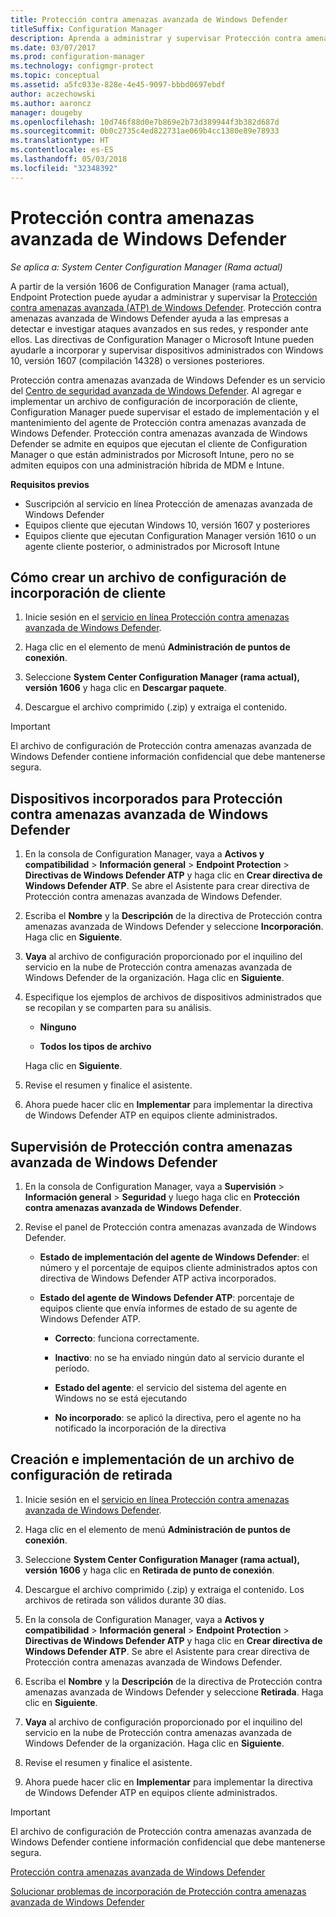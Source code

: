 ```yaml
---
title: Protección contra amenazas avanzada de Windows Defender
titleSuffix: Configuration Manager
description: Aprenda a administrar y supervisar Protección contra amenazas avanzada de Windows Defender, un nuevo servicio que ayuda a las empresas a responder a los ataques avanzados.
ms.date: 03/07/2017
ms.prod: configuration-manager
ms.technology: configmgr-protect
ms.topic: conceptual
ms.assetid: a5fc033e-828e-4e45-9097-bbbd0697ebdf
author: aczechowski
ms.author: aaroncz
manager: dougeby
ms.openlocfilehash: 10d746f88d0e7b869e2b73d389944f3b382d687d
ms.sourcegitcommit: 0b0c2735c4ed822731ae069b4cc1380e89e78933
ms.translationtype: HT
ms.contentlocale: es-ES
ms.lasthandoff: 05/03/2018
ms.locfileid: "32348392"
---
```

# <a name="windows-defender-advanced-threat-protection"></a>Protección contra amenazas avanzada de Windows Defender

*Se aplica a: System Center Configuration Manager (Rama actual)*

A partir de la versión 1606 de Configuration Manager (rama actual), Endpoint Protection puede ayudar a administrar y supervisar la [Protección contra amenazas avanzada (ATP) de Windows Defender](http://aka.ms/technet-wdatp). Protección contra amenazas avanzada de Windows Defender ayuda a las empresas a detectar e investigar ataques avanzados en sus redes, y responder ante ellos.  Las directivas de Configuration Manager o Microsoft Intune pueden ayudarle a incorporar y supervisar dispositivos administrados con Windows 10, versión 1607 (compilación 14328) o versiones posteriores.

Protección contra amenazas avanzada de Windows Defender es un servicio del [Centro de seguridad avanzada de Windows Defender](https://securitycenter.windows.com). Al agregar e implementar un archivo de configuración de incorporación de cliente, Configuration Manager puede supervisar el estado de implementación y el mantenimiento del agente de Protección contra amenazas avanzada de Windows Defender. Protección contra amenazas avanzada de Windows Defender se admite en equipos que ejecutan el cliente de Configuration Manager o que están administrados por Microsoft Intune, pero no se admiten equipos con una administración híbrida de MDM e Intune.

 **Requisitos previos**  

-   Suscripción al servicio en línea Protección de amenazas avanzada de Windows Defender  
-   Equipos cliente que ejecutan Windows 10, versión 1607 y posteriores  
-   Equipos cliente que ejecutan Configuration Manager versión 1610 o un agente cliente posterior, o administrados por Microsoft Intune

## <a name="how-to-create-an-onboarding-configuration-file"></a>Cómo crear un archivo de configuración de incorporación de cliente  

 1.  Inicie sesión en el [servicio en línea Protección contra amenazas avanzada de Windows Defender](https://securitycenter.windows.com/).   

 2.  Haga clic en el elemento de menú **Administración de puntos de conexión**.  

 3.  Seleccione **System Center Configuration Manager (rama actual), versión 1606** y haga clic en **Descargar paquete**.  

 4.  Descargue el archivo comprimido (.zip) y extraiga el contenido.

> [!IMPORTANT]
> El archivo de configuración de Protección contra amenazas avanzada de Windows Defender contiene información confidencial que debe mantenerse segura.

## <a name="onboard-devices-for-windows-defender-atp"></a>Dispositivos incorporados para Protección contra amenazas avanzada de Windows Defender  

1.  En la consola de Configuration Manager, vaya a **Activos y compatibilidad** > **Información general** > **Endpoint Protection** > **Directivas de Windows Defender ATP** y haga clic en **Crear directiva de Windows Defender ATP**. Se abre el Asistente para crear directiva de Protección contra amenazas avanzada de Windows Defender.  

2.  Escriba el **Nombre** y la **Descripción** de la directiva de Protección contra amenazas avanzada de Windows Defender y seleccione **Incorporación**. Haga clic en **Siguiente**.  

3.  **Vaya** al archivo de configuración proporcionado por el inquilino del servicio en la nube de Protección contra amenazas avanzada de Windows Defender de la organización. Haga clic en **Siguiente**.  

4.  Especifique los ejemplos de archivos de dispositivos administrados que se recopilan y se comparten para su análisis.  

    -   **Ninguno**   

    -   **Todos los tipos de archivo**  

     Haga clic en **Siguiente**.  

5.  Revise el resumen y finalice el asistente.  

6.  Ahora puede hacer clic en **Implementar** para implementar la directiva de Windows Defender ATP en equipos cliente administrados.  

## <a name="monitor-windows-defender-atp"></a>Supervisión de Protección contra amenazas avanzada de Windows Defender  

1.  En la consola de Configuration Manager, vaya a **Supervisión** > **Información general** > **Seguridad** y luego haga clic en **Protección contra amenazas avanzada de Windows Defender**.  

2.  Revise el panel de Protección contra amenazas avanzada de Windows Defender.  

    -   **Estado de implementación del agente de Windows Defender**: el número y el porcentaje de equipos cliente administrados aptos con directiva de Windows Defender ATP activa incorporados.  

    -   **Estado del agente de Windows Defender ATP**: porcentaje de equipos cliente que envía informes de estado de su agente de Windows Defender ATP.  

        -   **Correcto**: funciona correctamente.  

        -   **Inactivo**: no se ha enviado ningún dato al servicio durante el período.  

        -   **Estado del agente**: el servicio del sistema del agente en Windows no se está ejecutando  

        -   **No incorporado**: se aplicó la directiva, pero el agente no ha notificado la incorporación de la directiva  


## <a name="how-to-create-and-deploy-an-offboarding-configuration-file"></a>Creación e implementación de un archivo de configuración de retirada  

1.  Inicie sesión en el [servicio en línea Protección contra amenazas avanzada de Windows Defender](https://securitycenter.windows.com/).   

2.  Haga clic en el elemento de menú **Administración de puntos de conexión**.  

3.  Seleccione **System Center Configuration Manager (rama actual), versión 1606** y haga clic en **Retirada de punto de conexión**.  

4.  Descargue el archivo comprimido (.zip) y extraiga el contenido. Los archivos de retirada son válidos durante 30 días.

5.  En la consola de Configuration Manager, vaya a **Activos y compatibilidad** > **Información general** > **Endpoint Protection** > **Directivas de Windows Defender ATP** y haga clic en **Crear directiva de Windows Defender ATP**. Se abre el Asistente para crear directiva de Protección contra amenazas avanzada de Windows Defender.  

6.  Escriba el **Nombre** y la **Descripción** de la directiva de Protección contra amenazas avanzada de Windows Defender y seleccione **Retirada**. Haga clic en **Siguiente**.  

7.  **Vaya** al archivo de configuración proporcionado por el inquilino del servicio en la nube de Protección contra amenazas avanzada de Windows Defender de la organización. Haga clic en **Siguiente**.  

8.  Revise el resumen y finalice el asistente.  

9.  Ahora puede hacer clic en **Implementar** para implementar la directiva de Windows Defender ATP en equipos cliente administrados.  

> [!IMPORTANT]
> El archivo de configuración de Protección contra amenazas avanzada de Windows Defender contiene información confidencial que debe mantenerse segura.

[Protección contra amenazas avanzada de Windows Defender](https://technet.microsoft.com/itpro/windows/keep-secure/windows-defender-advanced-threat-protection)

[Solucionar problemas de incorporación de Protección contra amenazas avanzada de Windows Defender](https://technet.microsoft.com/itpro/windows/keep-secure/troubleshoot-onboarding-windows-defender-advanced-threat-protection)
